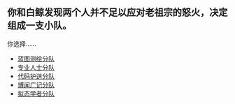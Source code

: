 ## 你和白鲸发现两个人并不足以应对老祖宗的怒火，决定组成一支小队。

你选择……
- [蓝图测绘分队](https://github.com/maple2143/Hello-CS/blob/main/GMyhf%E7%9A%84%E6%97%A0%E7%BB%88%E5%A5%87%E8%AF%AD/%E5%88%86%E9%98%9F/%E8%93%9D%E5%9B%BE%E6%B5%8B%E7%BB%98%E5%88%86%E9%98%9F.md)
- [专业人士分队]()
- [代码护送分队]()
- [博闻广记分队]()
- [拟态学者分队]()
